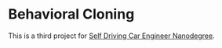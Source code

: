 # Behavioral Cloning

This is a third project for [Self Driving Car Engineer Nanodegree][].

[Self Driving Car Engineer Nanodegree]: https://www.udacity.com/course/self-driving-car-engineer-nanodegree--nd013
